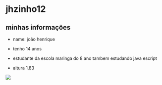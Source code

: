 # jhzinho12

## minhas informações
* name: joão henrique

* tenho 14 anos

* estudante da escola maringa do 8 ano
tambem estudando java escript 

* altura 1.83 

<img src="https://24.media.tumblr.com/feef1a58a2a1ae3996131d0405a36ab6/tumblr_mjbjrrVvBo1rman8co1_500.gif">

